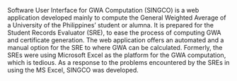 Software User Interface for GWA Computation (SINGCO) is a web application
developed mainly to compute the General Weighted Average of a University of the Philippines’
student or alumna. It is prepared for the Student Records Evaluator (SRE), to ease the process
of computing GWA and certificate generation. The web application offers an automated and a
manual option for the SRE to where GWA can be calculated. Formerly, the SREs were using
Microsoft Excel as the platform for the GWA computation, which is tedious. As a response to
the problems encountered by the SREs in using the MS Excel, SINGCO was developed.
